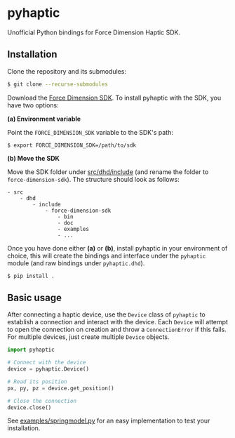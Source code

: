 # pyhaptic
Unofficial Python bindings for Force Dimension Haptic SDK.

## Installation

Clone the repository and its submodules:

```bash
$ git clone --recurse-submodules
```

Download the [Force Dimension SDK](https://www.forcedimension.com/software/sdk).
To install pyhaptic with the SDK, you have two options:

**(a) Environment variable**

Point the `FORCE_DIMENSION_SDK` variable to the SDK's path:

```$ export FORCE_DIMENSION_SDK=/path/to/sdk```

**(b) Move the SDK**

Move the SDK folder under [src/dhd/include](src/dhd/include) (and rename the folder to `force-dimension-sdk`).
The structure should look as follows:

```
- src
    - dhd
        - include
            - force-dimension-sdk
                - bin
                - doc
                - examples
                - ...
```

Once you have done either **(a)** or **(b)**, install pyhaptic in your environment of choice, this will create the bindings and interface under the `pyhaptic` module (and raw bindings under `pyhaptic.dhd`).

```bash
$ pip install .
```

## Basic usage

After connecting a haptic device, use the `Device` class of `pyhaptic` to establish a connection and interact with the device.
Each `Device` will attempt to open the connection on creation and throw a `ConnectionError` if this fails. For multiple devices, just create multiple `Device` objects.

```python
import pyhaptic

# Connect with the device
device = pyhaptic.Device()

# Read its position
px, py, pz = device.get_position()

# Close the connection
device.close()
```

See [examples/springmodel.py](examples/springmodel.py) for an easy implementation to test your installation.